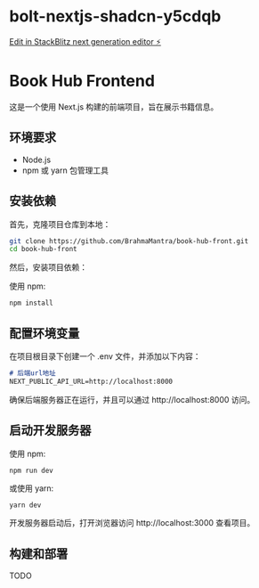 # bolt-nextjs-shadcn-y5cdqb

[Edit in StackBlitz next generation editor ⚡️](https://stackblitz.com/~/github.com/ModernLibre/ModernLibre-front)

# Book Hub Frontend

这是一个使用 Next.js 构建的前端项目，旨在展示书籍信息。

## 环境要求

- Node.js
- npm 或 yarn 包管理工具

## 安装依赖

首先，克隆项目仓库到本地：

```sh
git clone https://github.com/BrahmaMantra/book-hub-front.git
cd book-hub-front
```

然后，安装项目依赖：

使用 npm:
```sh
npm install
```

## 配置环境变量
在项目根目录下创建一个 .env 文件，并添加以下内容：
```md
# 后端url地址
NEXT_PUBLIC_API_URL=http://localhost:8000
```
确保后端服务器正在运行，并且可以通过 http://localhost:8000 访问。

## 启动开发服务器
使用 npm:
```sh
npm run dev
```

或使用 yarn:
```
yarn dev
```

开发服务器启动后，打开浏览器访问 http://localhost:3000 查看项目。

## 构建和部署
TODO
